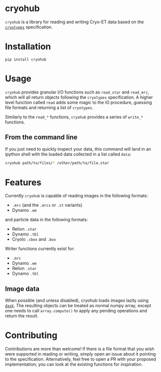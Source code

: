 # cryohub

`cryohub` is a library for reading and writing Cryo-ET data based on the [`cryotypes`](https://github.com/teamtomo/cryotypes/) specification.

# Installation

```
pip install cryohub
```

# Usage

`cryohub` provides granular I/O functions such as `read_star` and `read_mrc`, which will all return objects following the `cryotypes` specification. A higher level function called `read` adds some magic to the IO procedure, guessing file formats and returning a list of `cryotypes`.

Similarly to the `read_*` functions, `cryohub` provides a series of `write_*` functions.


## From the command line

If you just need to quickly inspect your data, this command will land in an ipython shell with the loaded data collected in a list called `data`:

```bash
cryohub path/to/files/* /other/path/to/file.star
```


# Features

Currently `cryohub` is capable of reading images in the following formats:
- `.mrc` (and the `.mrcs` or `.st` variants)
- Dynamo `.em`

and particle data in the following formats:
- Relion `.star`
- Dynamo `.tbl`
- Cryolo `.cbox` and `.box`

Writer functions currently exist for:
- `.mrc`
- Dynamo `.em`
- Relion `.star`
- Dynamo `.tbl`

## Image data

When possible (and unless disabled), cryohub loads images lazily using [`dask`](https://docs.dask.org/en/stable/array.html). The resulting objects can be treated as normal numpy array, except one needs to call `array.compute()` to apply any pending operations and return the result.

# Contributing

Contributions are more than welcome! If there is a file format that you wish were supported in reading or writing, simply open an issue about it pointing to the specification. Alternatively, feel free to open a PR with your proposed implementation; you can look at the existing functions for inspiration.
